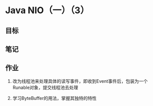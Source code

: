 # Java NIO（一）（3）
## 目标


## 笔记


## 作业
 1. 改为线程池来处理具体的读写事件，即收到Event事件后，包装为一个Runable对象，提交线程池去处理

 2. 学习ByteBuffer的用法，掌握其独特的特性
